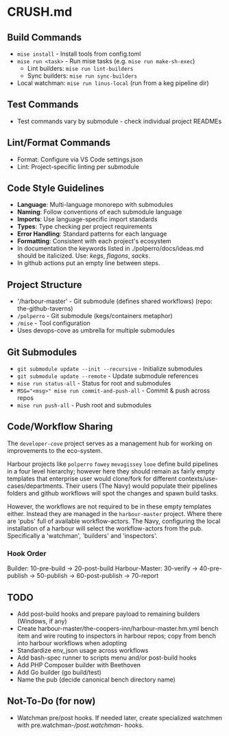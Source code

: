 # CRUSH.md

## Build Commands
- `mise install` - Install tools from config.toml
- `mise run <task>` - Run mise tasks (e.g. `mise run make-sh-exec`)
  - Lint builders: `mise run lint-builders`
  - Sync builders: `mise run sync-builders`
- Local watchman: `mise run linus-local` (run from a keg pipeline dir)

## Test Commands
- Test commands vary by submodule - check individual project READMEs

## Lint/Format Commands
- Format: Configure via VS Code settings.json
- Lint: Project-specific linting per submodule

## Code Style Guidelines
- **Language**: Multi-language monorepo with submodules
- **Naming**: Follow conventions of each submodule language
- **Imports**: Use language-specific import standards
- **Types**: Type checking per project requirements
- **Error Handling**: Standard patterns for each language
- **Formatting**: Consistent with each project's ecosystem
- In documentation the keywords listed in ./polperro/docs/ideas.md should be italicized. Use: *kegs*, *flagons*, *sacks*.
- In github actions put an empty line between steps.

## Project Structure
- '/harbour-master' - Git submodule (defines shared workflows) (repo: the-github-taverns)
- `/polperro` - Git submodule (kegs/containers metaphor)
- `/mise` - Tool configuration
- Uses devops-cove as umbrella for multiple submodules

## Git Submodules
- `git submodule update --init --recursive` - Initialize submodules
- `git submodule update --remote` - Update submodule references
- `mise run status-all` - Status for root and submodules
- `MSG="<msg>" mise run commit-and-push-all` - Commit & push across repos
- `mise run push-all` - Push root and submodules

## Code/Workflow Sharing

The `developer-cove` project serves as a management hub for working on improvements to the eco-system.

Harbour projects like `polperro` `fowey` `mevagissey` `looe` define build pipelines in a four level hierarchy;
however here they should remain as fairly empty templates that enterprise user would clone/fork for different 
contexts/use-cases/departments. Their users (The Navy) would populate their pipelines folders and github
workflows will spot the changes and spawn build tasks. 

However, the workflows are not required to be in these empty templates either. Instead they are managed in
the `harbour-master` project. Where there are 'pubs' full of available workflow-actors. The Navy,
configuring the local installation of a harbour will select the workflow-actors from the pub. 
Specifically a 'watchman', 'builders' and 'inspectors'.

### Hook Order
Builder: 10-pre-build → 20-post-build
Harbour-Master: 30-verify → 40-pre-publish → 50-publish → 60-post-publish → 70-report

## TODO
- Add post-build hooks and prepare payload to remaining builders (Windows, if any)
- Create harbour-master/the-coopers-inn/harbour-master.hm.yml bench item and wire routing to inspectors in harbour repos; copy from bench into harbour workflows when adopting
- Standardize env_json usage across workflows
- Add bash-spec runner to scripts menu and/or post-build hooks
- Add PHP Composer builder with Beethoven
- Add Go builder (go build/test)
- Name the pub (decide canonical bench directory name)

## Not-To-Do (for now)
- Watchman pre/post hooks. If needed later, create specialized watchmen with pre.watchman-*/post.watchman-* hooks.

